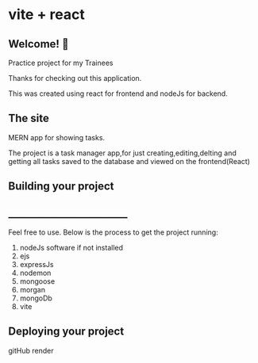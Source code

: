 # vite + react

## Welcome! 👋

Practice project for my Trainees

Thanks for checking out this application.

This was created using react for frontend and nodeJs for backend.

## The site

MERN app for  showing tasks.

The project is a task manager app,for just creating,editing,delting and getting all tasks saved to the database and viewed on the frontend(React)


## Building your project
## ________________________
Feel free to use. 
Below is the process to get the project running:

1. nodeJs software if not installed
2. ejs
3. expressJs
4. nodemon
5. mongoose
6. morgan
7. mongoDb
8. vite



## Deploying your project
gitHub
render